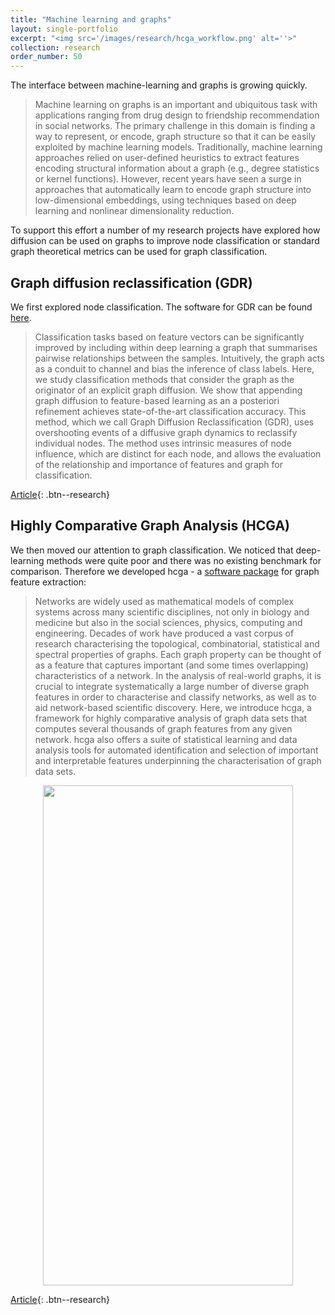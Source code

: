 ```yaml
---
title: "Machine learning and graphs"
layout: single-portfolio
excerpt: "<img src='/images/research/hcga_workflow.png' alt=''>"
collection: research
order_number: 50
---
```


The interface between machine-learning and graphs is growing quickly. 

> Machine learning on graphs is an important and ubiquitous task with applications ranging from drug design to friendship recommendation in social networks. The primary challenge in this domain is finding a way to represent, or encode, graph structure so that it can be easily exploited by machine learning models. Traditionally, machine learning approaches relied on user-defined heuristics to extract features encoding structural information about a graph (e.g., degree statistics or kernel functions). However, recent years have seen a surge in approaches that automatically learn to encode graph structure into low-dimensional embeddings, using techniques based on deep learning and nonlinear dimensionality reduction. 

To support this effort a number of my research projects have explored how diffusion can be used on graphs to improve node classification or standard graph theoretical metrics can be used for graph classification.



## Graph diffusion reclassification (GDR)

We first explored node classification. The software for GDR can be found [here](https://github.com/barahona-research-group/GDR).

> Classification tasks based on feature vectors can be significantly improved by including within deep learning a graph that summarises pairwise relationships between the samples. Intuitively, the graph acts as a conduit to channel and bias the inference of class labels. Here, we study classification methods that consider the graph as the originator of an explicit graph diffusion. We show that appending graph diffusion to feature-based learning as an a posteriori refinement achieves state-of-the-art classification accuracy. This method, which we call Graph Diffusion Reclassification (GDR), uses overshooting events of a diffusive graph dynamics to reclassify individual nodes. The method uses intrinsic measures of node influence, which are distinct for each node, and allows the evaluation of the relationship and importance of features and graph for classification.


[Article](https://www.aimsciences.org/article/doi/10.3934/fods.2020002){: .btn--research} 

## Highly Comparative Graph Analysis (HCGA)

We then moved our attention to graph classification. We noticed that deep-learning methods were quite poor and there was no existing benchmark for comparison. Therefore we developed hcga - a [software package](https://github.com/barahona-research-group/hcga) for graph feature extraction:

> Networks are widely used as mathematical models of complex systems across many scientific disciplines, not only in biology and medicine but also in the social sciences, physics, computing and engineering. Decades of work have produced a vast corpus of research characterising the topological, combinatorial, statistical and spectral properties of graphs. Each graph property can be thought of as a feature that captures important (and some times overlapping) characteristics of a network. In the analysis of real-world graphs, it is crucial to integrate systematically a large number of diverse graph features in order to characterise and classify networks, as well as to aid network-based scientific discovery. Here, we introduce hcga, a framework for highly comparative analysis of graph data sets that computes several thousands of graph features from any given network. hcga also offers a suite of statistical learning and data analysis tools for automated identification and selection of important and interpretable features underpinning the characterisation of graph data sets.

<p align="center">
  <img src="/images/research/hcga.png" height="800px" width="400px" />
</p>


[Article](https://doi.org/10.1016/j.patter.2021.100227){: .btn--research} 







